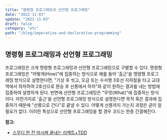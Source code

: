 ```yaml
---
title: "명령형 프로그래밍과 선언형 프로그래밍"
date: "2022-11-03"
update: "2022-11-03"
draft: false
category: "etc"
path: "/blog/imperative-and-declarative-programming"
---
```


## 명령형 프로그래밍과 선언형 프로그래밍

프로그래밍은 크게 명령형 프로그래밍과 선언형 프로그래밍으로 구별할 수 있다. 명령형 프로그래밍은 "어떻게(How)"에 집중하는 방식으로 예를 들어 '출근'을 명령형 프로그래밍 방식으로 설명한다면, "기상 후 씻고, 오금 또는 수서행 3호선 지하철을 타고 교대역에서 하차하여 2호선으로 환승 후 선릉에서 하차"와 같이 원하는 결과를 내는 방법에 집중하여 설명하게 된다. 반면에 선언형 프로그래밍은 "무엇(What)"에 집중하는 방식이다. 마찬가지로 '출근'을 선언형 프로그래밍 방식으로 설명한다면 목적 혹은 결과에 집중하기 때문에 "선릉으로 간다"로 끝낼 수 있다. 어떻게 선릉까지 가는지 과정은 굳이 알 필요가 없다. 이러한 특성으로 선언형 프로그래밍을 할 경우 코드는 한층 간결해진다.

**참고:**

- [스무디 한 잔 마시며 끝내는 리액트+TDD](http://www.yes24.com/Product/Goods/102280451)
